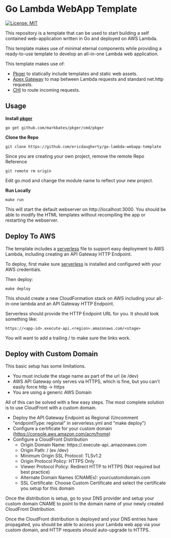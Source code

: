 # Go Lambda WebApp Template
[![License: MIT](https://img.shields.io/badge/License-MIT-yellow.svg)](./LICENSE)

This repository is a template that can be used to start building a self contained web-application written in Go and deployed on AWS Lambda.

This template makes use of minimal eternal components while providing a ready-to-use template to develop an all-in-one Lambda web application.

This template makes use of:
- [Pkger](https://github.com/markbates/pkger) to statically include templates and static web assets.
- [Apex Gateway](https://github.com/apex/gateway) to map between Lambda requests and standard net.http requests.
- [CHI](github.com/go-chi/chi) to route incoming requests.

## Usage

**Install [pkger](https://github.com/markbates/pkger)**

    go get github.com/markbates/pkger/cmd/pkger

**Clone the Repo**

    git clone https://github.com/ericdaugherty/go-lambda-webapp-template

Since you are creating your own project, remove the remote Repo Reference

    git remote rm origin

Edit go.mod and change the module name to reflect your new project.

**Run Locally**

    make run

This will start the default webserver on http://localhost:3000. You should be able to modify the HTML templates without recompiling the app or restarting the webserver.

## Deploy To AWS

The template includes a [serverless](https://serverless.com/) file to support easy deployment to AWS Lambda, including creating an API Gateway HTTP Endpoint.

To deploy, first make sure [serverless](https://serverless.com/) is installed and configured with your AWS credentials.

Then deploy:

    make deploy

This should create a new CloudFormation stack on AWS including your all-in-one lambda and an API Gateway HTTP Endpoint. 

Serverless should provide the HTTP Endpoint URL for you. It should look something like:

    https://<app-id>.execute-api.<region>.amazonaws.com/<stage> 

You will want to add a trailing / to make sure the links work.

## Deploy with Custom Domain

This basic setup has some limitations.
* You must include the stage name as part of the url (ie /dev)
* AWS API Gateway only serves via HTTPS, which is fine, but you can't easily force http -> https
* You are using a generic AWS Domain

All of this can be solved with a few easy steps. The most complete solution is to use CloudFront with a custom domain.

* Deploy the API Gateway Endpoint as Regional (Uncomment "endpointType: regional" in serverless.yml and "make deploy")
* Configure a certificate for your custom domain (https://console.aws.amazon.com/acm/home)
* Configure a CloudFront Distribution
  * Origin Domain Name: https://<app-id>.execute-api.<region>.amazonaws.com
  * Origin Path: /<stage name> (ex /dev)
  * Minimum Origin SSL Protocol: TLSv1.2
  * Origin Protocol Policy: HTTPS Only
  * Viewer Protocol Policy: Redirect HTTP to HTTPS (Not required but best practice)
  * Alternate Domain Names (CNAMEs): yourcustomdomain.com
  * SSL Certificate: Choose Custom Certificate and select the certificate you setup for this domain

Once the distribution is setup, go to your DNS provider and setup your custom domain CNAME to point to the domain name of your newly created CloudFront Distribution.

Once the CloudFront distribution is deployed and your DNS entries have propagated, you should be able to access your Lambda web app via your custom domain, and HTTP requests should auto-upgrade to HTTPS.
